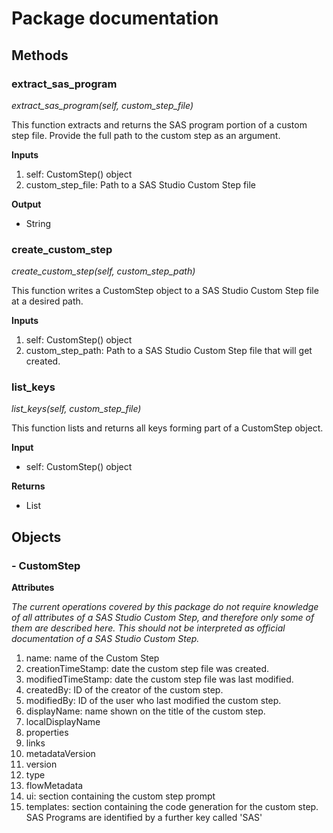 # Package documentation

## Methods

### extract_sas_program
*extract_sas_program(self, custom_step_file)*

This function extracts and returns the SAS program portion of a custom step file.  Provide the full path to the custom step as an argument.

**Inputs**
1. self:  CustomStep() object
2. custom_step_file:  Path to a SAS Studio Custom Step file

**Output**
- String

### create_custom_step
*create_custom_step(self, custom_step_path)*

This function writes a CustomStep object to a SAS Studio Custom Step file at a desired path.

**Inputs**
1. self:  CustomStep() object
2. custom_step_path:  Path to a SAS Studio Custom Step file that will get created.

### list_keys
*list_keys(self, custom_step_file)*

This function lists and returns all keys forming part of a CustomStep object.

**Input**
- self:  CustomStep() object

**Returns**
- List

## Objects

### - CustomStep

**Attributes**

*The current operations covered by this package do not require knowledge of all attributes of a SAS Studio Custom Step, and therefore only some of them are described here.  This should not be interpreted as official documentation of a SAS Studio Custom Step.*

1. name: name of the Custom Step
2. creationTimeStamp: date the custom step file was created.
3. modifiedTimeStamp: date the custom step file was last modified.
4. createdBy: ID of the creator of the custom step.
5. modifiedBy: ID of the user who last modified the custom step.
6. displayName: name shown on the title of the custom step.
7. localDisplayName
8. properties
9. links
10. metadataVersion
11. version
12. type
13. flowMetadata
14. ui: section containing the custom step prompt
15. templates: section containing the code generation for the custom step.  SAS Programs are identified by a further key called 'SAS'